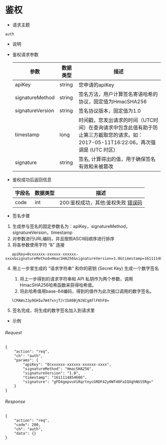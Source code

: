 # 鉴权

- 请求主题

```
auth
```

- 说明

- 鉴权请求参数

  | 参数 | 数据类型 | 描述 |
  | --- | --- | --- |
  | apiKey | string | 您申请的apiKey |
  | signatureMethod | string | 签名方法，用户计算签名寄语哈希的协议，固定值为HmacSHA256 |
  | signatureVersion | string | 签名协议版本，固定值为1.0 |
  | timestamp | long | 时间戳，您发出请求的时间（UTC时间）在查询请求中包含此值有助于防止第三方截取您的请求。如：2017-05-11T16:22:06。再次强调是 (UTC 时区) |
  | signature | string | 签名, 计算得出的值，用于确保签名有效和未被篡改 |

- 鉴权成功后返回信息

  | 字段名 | 数据类型 | 描述 |
  | --- | --- | --- |
  | code | int |200:鉴权成功，其他:鉴权失败 [错误码](codes.md) |

- 签名步骤

1. 生成参与签名的固定参数名为：apiKey，signatureMethod，signatureVersion，timestamp
2. 对参数进行URL编码，并且按照ASCII码顺序进行排序
3. 将各参数使用字符 “&” 连接

```
   apiKey=0cxxxxxx-xxxxxx-xxxxxx-xxxx&signatureMethod=HmacSHA256&signatureVersion=1.0&timestamp=1611114854606
```

4. 用上一步里生成的 “请求字符串” 和你的密钥 (Secret Key) 生成一个数字签名

    1. 将上一步得到的请求字符串和 API 私钥作为两个参数，调用HmacSHA256哈希函数来获得哈希值。
    2. 将此哈希值用base-64编码，得到的值作为此次接口调用的数字签名。

 ```
    lCMAWsZJp9GHIw7W47xnjTJrIb80BjNJ8CgAFlFKhF8=
 ```

5. 签名完成，将生成的数字签名加入到请求里

- 示例

###### Request

```
{
    "action": "req", 
    "ch": "auth",
    "params": {
        "apiKey": "0cxxxxxx-xxxxxx-xxxxxx-xxxx",
        "signatureMethod": "HmacSHA256",
        "signatureVersion": "1.0",
        "timestamp": "1611114854606",
        "signature": "gFD4gepvuViRqrtnycGRDF42y0WT40FaIQXghNGS5Rg="
    }
}
```

###### Response

```
{
    "action": "req",
    "code": 200,
    "ch": "auth",
    "data": {}
}
```